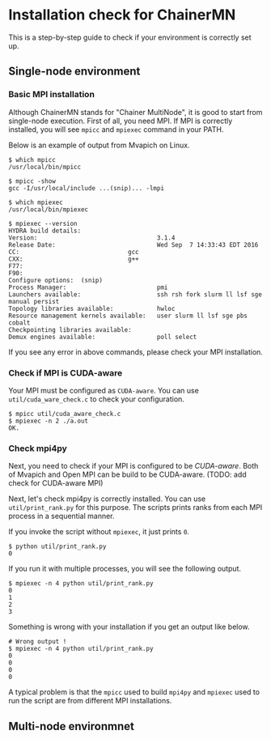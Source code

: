 # Installation check for ChainerMN

This is a step-by-step guide to check if your environment is correctly set up.

## Single-node environment

### Basic MPI installation

Although ChainerMN stands for "Chainer MultiNode", it is good to start from single-node execution. 
First of all, you need MPI. If MPI is correctly installed, you will see `mpicc` and `mpiexec` command in your PATH.

Below is an example of output from Mvapich on Linux.

    $ which mpicc
    /usr/local/bin/mpicc

    $ mpicc -show
    gcc -I/usr/local/include ...(snip)... -lmpi

    $ which mpiexec
    /usr/local/bin/mpiexec
    
    $ mpiexec --version
    HYDRA build details:
    Version:                                 3.1.4
    Release Date:                            Wed Sep  7 14:33:43 EDT 2016
    CC:                              gcc
    CXX:                             g++
    F77:
    F90:
    Configure options:  (snip)
    Process Manager:                         pmi
    Launchers available:                     ssh rsh fork slurm ll lsf sge manual persist
    Topology libraries available:            hwloc
    Resource management kernels available:   user slurm ll lsf sge pbs cobalt
    Checkpointing libraries available:
    Demux engines available:                 poll select
    
If you see any error in above commands, please check your MPI installation.

### Check if MPI is CUDA-aware

Your MPI must be configured as `CUDA-aware`. You can use
`util/cuda_ware_check.c` to check your configuration.

    $ mpicc util/cuda_aware_check.c
    $ mpiexec -n 2 ./a.out
    OK.
    
### Check mpi4py

Next, you need to check if your MPI is configured to be
*CUDA-aware*. Both of Mvapich and Open MPI can be build to be
CUDA-aware.  (TODO: add check for CUDA-aware MPI)


Next, let's check mpi4py is correctly installed. You can use
`util/print_rank.py` for this purpose. The scripts prints ranks from
each MPI process in a sequential manner.

If you invoke the script without `mpiexec`, it just prints `0`.

    $ python util/print_rank.py
    0
    
If you run it with multiple processes, you will see the following output.

    $ mpiexec -n 4 python util/print_rank.py
    0
    1
    2
    3

Something is wrong with your installation if you get an output like below.

    # Wrong output !
    $ mpiexec -n 4 python util/print_rank.py
    0
    0
    0
    0
    
A typical problem is that the `mpicc` used to build `mpi4py` and
`mpiexec` used to run the script are from different MPI installations.


## Multi-node environmnet

